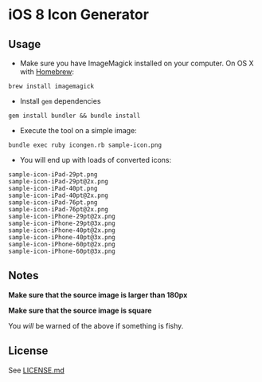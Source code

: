 # iOS 8 Icon Generator

## Usage

- Make sure you have ImageMagick installed on your computer. On OS X with [Homebrew](http://brew.sh):

```shell
brew install imagemagick
```

- Install `gem` dependencies

```shell
gem install bundler && bundle install
```

- Execute the tool on a simple image:

```shell
bundle exec ruby icongen.rb sample-icon.png
```

- You will end up with loads of converted icons:

```shell
sample-icon-iPad-29pt.png
sample-icon-iPad-29pt@2x.png
sample-icon-iPad-40pt.png
sample-icon-iPad-40pt@2x.png
sample-icon-iPad-76pt.png
sample-icon-iPad-76pt@2x.png
sample-icon-iPhone-29pt@2x.png
sample-icon-iPhone-29pt@3x.png
sample-icon-iPhone-40pt@2x.png
sample-icon-iPhone-40pt@3x.png
sample-icon-iPhone-60pt@2x.png
sample-icon-iPhone-60pt@3x.png
```

## Notes

**Make sure that the source image is larger than 180px**

**Make sure that the source image is square**

You *will* be warned of the above if something is fishy.

## License
See [LICENSE.md](license.md)






